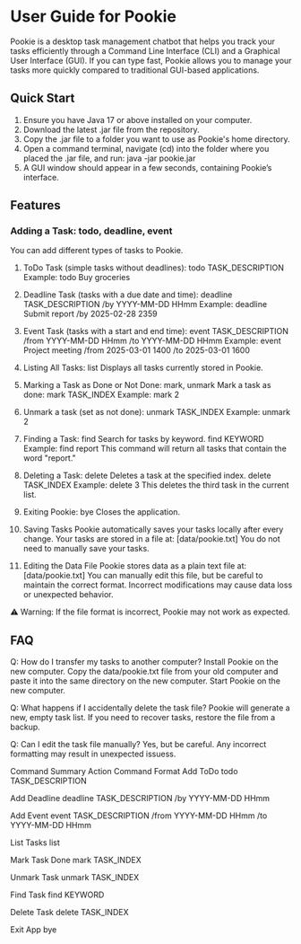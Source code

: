 # User Guide for Pookie
Pookie is a desktop task management chatbot that helps you track your tasks efficiently through a Command Line Interface (CLI) and a Graphical User Interface (GUI). If you can type fast, Pookie allows you to manage your tasks more quickly compared to traditional GUI-based applications.

## Quick Start
1. Ensure you have Java 17 or above installed on your computer.
2. Download the latest .jar file from the repository.
3. Copy the .jar file to a folder you want to use as Pookie's home directory.
4. Open a command terminal, navigate (cd) into the folder where you placed the .jar file, and run:
java -jar pookie.jar
5. A GUI window should appear in a few seconds, containing Pookie’s interface.

## Features
### Adding a Task: todo, deadline, event
You can add different types of tasks to Pookie.

1. ToDo Task (simple tasks without deadlines):
todo TASK_DESCRIPTION
Example:
todo Buy groceries

3. Deadline Task (tasks with a due date and time):
deadline TASK_DESCRIPTION /by YYYY-MM-DD HHmm
Example:
deadline Submit report /by 2025-02-28 2359

5. Event Task (tasks with a start and end time):
event TASK_DESCRIPTION /from YYYY-MM-DD HHmm /to YYYY-MM-DD HHmm
Example:
event Project meeting /from 2025-03-01 1400 /to 2025-03-01 1600

7. Listing All Tasks:
list
Displays all tasks currently stored in Pookie.
8. Marking a Task as Done or Not Done: mark, unmark
Mark a task as done:
mark TASK_INDEX
Example:
mark 2

10. Unmark a task (set as not done):
unmark TASK_INDEX
Example:
unmark 2

12. Finding a Task: find
Search for tasks by keyword.
find KEYWORD
Example:
find report
This command will return all tasks that contain the word "report."

14. Deleting a Task: delete
Deletes a task at the specified index.
delete TASK_INDEX
Example:
delete 3
This deletes the third task in the current list.

15. Exiting Pookie: bye
Closes the application.

16. Saving Tasks
Pookie automatically saves your tasks locally after every change. Your tasks are stored in a file at:
[data/pookie.txt]
You do not need to manually save your tasks.

17. Editing the Data File
Pookie stores data as a plain text file at:
[data/pookie.txt]
You can manually edit this file, but be careful to maintain the correct format. Incorrect modifications may cause data loss or unexpected behavior.

⚠️ Warning: If the file format is incorrect, Pookie may not work as expected.

## FAQ
Q: How do I transfer my tasks to another computer?
Install Pookie on the new computer.
Copy the data/pookie.txt file from your old computer and paste it into the same directory on the new computer.
Start Pookie on the new computer.

Q: What happens if I accidentally delete the task file?
Pookie will generate a new, empty task list. If you need to recover tasks, restore the file from a backup.

Q: Can I edit the task file manually?
Yes, but be careful. Any incorrect formatting may result in unexpected issuess.

Command Summary
Action	Command Format
Add ToDo	todo TASK_DESCRIPTION

Add Deadline	deadline TASK_DESCRIPTION /by YYYY-MM-DD HHmm

Add Event	event TASK_DESCRIPTION /from YYYY-MM-DD HHmm /to YYYY-MM-DD HHmm

List Tasks	list

Mark Task Done	mark TASK_INDEX

Unmark Task	unmark TASK_INDEX

Find Task	find KEYWORD

Delete Task	delete TASK_INDEX

Exit App	bye

